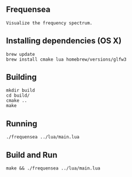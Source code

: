 ## Frequensea

    Visualize the frequency spectrum.

## Installing dependencies (OS X)

    brew update
    brew install cmake lua homebrew/versions/glfw3

## Building

    mkdir build
    cd build/
    cmake ..
    make

## Running

    ./frequensea ../lua/main.lua


## Build and Run

    make && ./frequensea ../lua/main.lua
